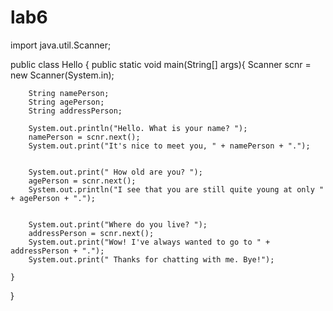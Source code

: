 # lab6
import java.util.Scanner;

public class Hello {
    public static void main(String[] args){
        Scanner scnr = new Scanner(System.in);

        String namePerson;
        String agePerson;
        String addressPerson;

        System.out.println("Hello. What is your name? ");
        namePerson = scnr.next();
        System.out.print("It's nice to meet you, " + namePerson + ".");


        System.out.print(" How old are you? ");
        agePerson = scnr.next();
        System.out.println("I see that you are still quite young at only " + agePerson + ".");


        System.out.print("Where do you live? ");
        addressPerson = scnr.next();
        System.out.print("Wow! I've always wanted to go to " + addressPerson + ".");
        System.out.print(" Thanks for chatting with me. Bye!");

    }
}
